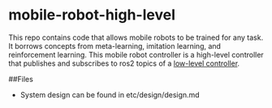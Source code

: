# mobile-robot-high-level

This repo contains code that allows mobile robots to be trained for any task. It borrows concepts from meta-learning, imitation learning, and reinforcement learning. This mobile robot controller is a high-level controller that publishes and subscribes to ros2 topics of a [low-level controller](https://github.com/ruke1ire/mobile-robot-base). 

##Files

- System design can be found in etc/design/design.md
